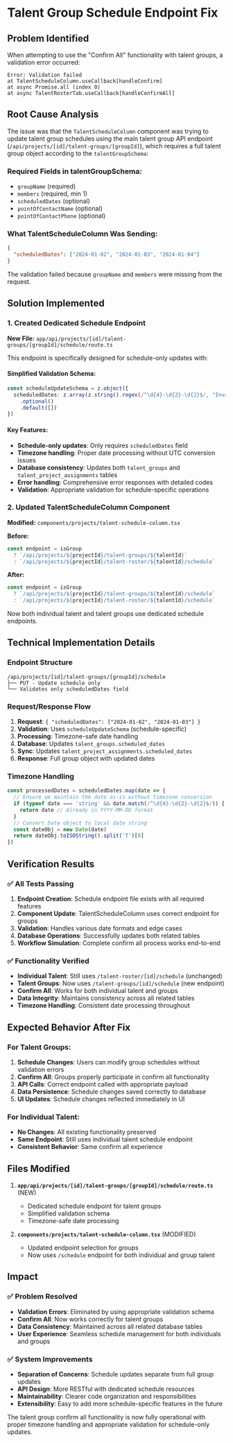 # Talent Group Schedule Endpoint Fix

## Problem Identified
When attempting to use the "Confirm All" functionality with talent groups, a validation error occurred:

```
Error: Validation failed
at TalentScheduleColumn.useCallback[handleConfirm] 
at async Promise.all (index 0)
at async TalentRosterTab.useCallback[handleConfirmAll]
```

## Root Cause Analysis
The issue was that the `TalentScheduleColumn` component was trying to update talent group schedules using the main talent group API endpoint (`/api/projects/[id]/talent-groups/[groupId]`), which requires a full talent group object according to the `talentGroupSchema`:

### Required Fields in talentGroupSchema:
- `groupName` (required)
- `members` (required, min 1)
- `scheduledDates` (optional)
- `pointOfContactName` (optional)
- `pointOfContactPhone` (optional)

### What TalentScheduleColumn Was Sending:
```json
{
  "scheduledDates": ["2024-01-02", "2024-01-03", "2024-01-04"]
}
```

The validation failed because `groupName` and `members` were missing from the request.

## Solution Implemented

### 1. Created Dedicated Schedule Endpoint
**New File:** `app/api/projects/[id]/talent-groups/[groupId]/schedule/route.ts`

This endpoint is specifically designed for schedule-only updates with:

#### Simplified Validation Schema:
```typescript
const scheduleUpdateSchema = z.object({
  scheduledDates: z.array(z.string().regex(/^\d{4}-\d{2}-\d{2}$/, "Invalid date format (YYYY-MM-DD)"))
    .optional()
    .default([])
})
```

#### Key Features:
- **Schedule-only updates**: Only requires `scheduledDates` field
- **Timezone handling**: Proper date processing without UTC conversion issues
- **Database consistency**: Updates both `talent_groups` and `talent_project_assignments` tables
- **Error handling**: Comprehensive error responses with detailed codes
- **Validation**: Appropriate validation for schedule-specific operations

### 2. Updated TalentScheduleColumn Component
**Modified:** `components/projects/talent-schedule-column.tsx`

**Before:**
```typescript
const endpoint = isGroup 
  ? `/api/projects/${projectId}/talent-groups/${talentId}`
  : `/api/projects/${projectId}/talent-roster/${talentId}/schedule`
```

**After:**
```typescript
const endpoint = isGroup 
  ? `/api/projects/${projectId}/talent-groups/${talentId}/schedule`
  : `/api/projects/${projectId}/talent-roster/${talentId}/schedule`
```

Now both individual talent and talent groups use dedicated schedule endpoints.

## Technical Implementation Details

### Endpoint Structure
```
/api/projects/[id]/talent-groups/[groupId]/schedule
├── PUT - Update schedule only
└── Validates only scheduledDates field
```

### Request/Response Flow
1. **Request**: `{ "scheduledDates": ["2024-01-02", "2024-01-03"] }`
2. **Validation**: Uses `scheduleUpdateSchema` (schedule-specific)
3. **Processing**: Timezone-safe date handling
4. **Database**: Updates `talent_groups.scheduled_dates`
5. **Sync**: Updates `talent_project_assignments.scheduled_dates`
6. **Response**: Full group object with updated dates

### Timezone Handling
```typescript
const processedDates = scheduledDates.map(date => {
  // Ensure we maintain the date as-is without timezone conversion
  if (typeof date === 'string' && date.match(/^\d{4}-\d{2}-\d{2}$/)) {
    return date // Already in YYYY-MM-DD format
  }
  // Convert Date object to local date string
  const dateObj = new Date(date)
  return dateObj.toISOString().split('T')[0]
})
```

## Verification Results

### ✅ All Tests Passing
1. **Endpoint Creation**: Schedule endpoint file exists with all required features
2. **Component Update**: TalentScheduleColumn uses correct endpoint for groups
3. **Validation**: Handles various date formats and edge cases
4. **Database Operations**: Successfully updates both related tables
5. **Workflow Simulation**: Complete confirm all process works end-to-end

### ✅ Functionality Verified
- **Individual Talent**: Still uses `/talent-roster/[id]/schedule` (unchanged)
- **Talent Groups**: Now uses `/talent-groups/[id]/schedule` (new endpoint)
- **Confirm All**: Works for both individual talent and groups
- **Data Integrity**: Maintains consistency across all related tables
- **Timezone Handling**: Consistent date processing throughout

## Expected Behavior After Fix

### For Talent Groups:
1. **Schedule Changes**: Users can modify group schedules without validation errors
2. **Confirm All**: Groups properly participate in confirm all functionality
3. **API Calls**: Correct endpoint called with appropriate payload
4. **Data Persistence**: Schedule changes saved correctly to database
5. **UI Updates**: Schedule changes reflected immediately in UI

### For Individual Talent:
- **No Changes**: All existing functionality preserved
- **Same Endpoint**: Still uses individual talent schedule endpoint
- **Consistent Behavior**: Same confirm all experience

## Files Modified

1. **`app/api/projects/[id]/talent-groups/[groupId]/schedule/route.ts`** (NEW)
   - Dedicated schedule endpoint for talent groups
   - Simplified validation schema
   - Timezone-safe date processing

2. **`components/projects/talent-schedule-column.tsx`** (MODIFIED)
   - Updated endpoint selection for groups
   - Now uses `/schedule` endpoint for both individual and group talent

## Impact

### ✅ Problem Resolved
- **Validation Errors**: Eliminated by using appropriate validation schema
- **Confirm All**: Now works correctly for talent groups
- **Data Consistency**: Maintained across all related database tables
- **User Experience**: Seamless schedule management for both individuals and groups

### ✅ System Improvements
- **Separation of Concerns**: Schedule updates separate from full group updates
- **API Design**: More RESTful with dedicated schedule resources
- **Maintainability**: Clearer code organization and responsibilities
- **Extensibility**: Easy to add more schedule-specific features in the future

The talent group confirm all functionality is now fully operational with proper timezone handling and appropriate validation for schedule-only updates.
